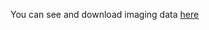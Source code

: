 
You can see and download imaging data [here](https://drive.google.com/drive/folders/1tFkny5zguQAMLYb6tZ9uYV34KZcTyM8w?usp=sharing)
